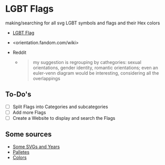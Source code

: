 # LGBT Flags

making/searching for all svg LGBT symbols and flags and their Hex colors

- [LGBT Flag](https://pt.m.wikipedia.org/w/index.php?title=Ficheiro:Gay_Pride_Flag.svg&offset=&limit=500)
- <orientation.fandom.com/wiki>

- Reddit
  - > my suggestion is regrouping by cathegories: sexual orientations, gender identity, romantic orientations; even an euler-venn diagram would be interesting, considering all the overlappings

## To-Do's

- [ ] Split Flags into Categories and subcategories
- [ ] Add more Flags
- [ ] Create a Website to display and search the Flags

## Some sources

- [Some SVGs and Years](https://github.com/JoeHart/pride-flag-api)
- [Palletes](https://github.com/turtletopia/gglgbtq/blob/master/R/data.R)
- [Colors](https://commons.wikimedia.org/wiki/User:Intervex/PrideColours)

